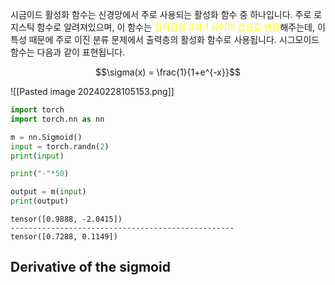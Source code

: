 시금이드 활성화 함수는 신경망에서 주로 사용되는 활성화 함수 중 하나입니다. 주로 로지스틱 함수로 알려져있으며, 이 함수는 <font color="#ffff00">입력값을 0과 1 사이의 값으로 변환</font>해주는데, 이 특성 때문에 주로 이진 분류 문제에서 출력층의 활성화 함수로 사용됩니다. 시그모이드 함수는 다음과 같이 표현됩니다.

$$\sigma(x) = \frac{1}{1+e^{-x}}$$

![[Pasted image 20240228105153.png]]

```python
import torch
import torch.nn as nn

m = nn.Sigmoid()
input = torch.randn(2)
print(input)

print("-"*50)

output = m(input)
print(output)
```

```
tensor([0.9888, -2.0415])
--------------------------------------------------
tensor([0.7288, 0.1149])
```

## Derivative of the sigmoid

